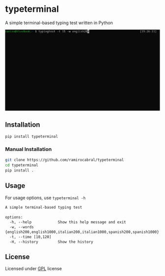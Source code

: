 # typeterminal

A simple terminal-based typing test written in Python

![](static/demo.gif)

## Installation

```bash
pip install typeterminal

```

### Manual Installation

```bash
git clone https://github.com/ramirocabral/typeterminal
cd typeterminal
pip install .
```

## Usage

For usage options, use `typeterminal -h`

```
A simple terminal-based typing test

options:
  -h, --help            Show this help message and exit
  -w, --words {english200,english1000,italian200,italian1000,spanish200,spanish1000}
  -t, --time [10,120]
  -H, --history         Show the history
```

## License

Licensed under [GPL](LICENSE) license
